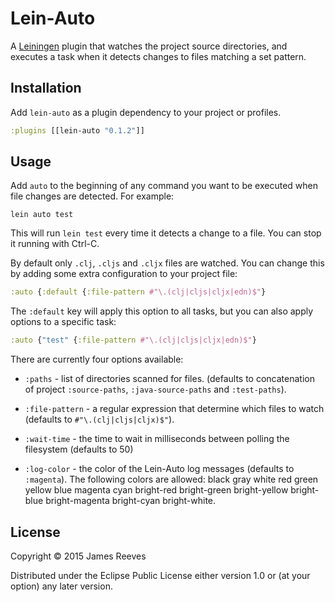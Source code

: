 # Lein-Auto

A [Leiningen][] plugin that watches the project source directories, and
executes a task when it detects changes to files matching a set pattern.

[Leiningen]: https://github.com/technomancy/leiningen

## Installation

Add `lein-auto` as a plugin dependency to your project or profiles.

```clojure
:plugins [[lein-auto "0.1.2"]]
```

## Usage

Add `auto` to the beginning of any command you want to be executed
when file changes are detected. For example:

```
lein auto test
```

This will run `lein test` every time it detects a change to a file.
You can stop it running with Ctrl-C.

By default only `.clj`, `.cljs` and `.cljx` files are watched. You can
change this by adding some extra configuration to your project file:

```clojure
:auto {:default {:file-pattern #"\.(clj|cljs|cljx|edn)$"}
```

The `:default` key will apply this option to all tasks, but you can
also apply options to a specific task:

```clojure
:auto {"test" {:file-pattern #"\.(clj|cljs|cljx|edn)$"}
```

There are currently four options available:

- `:paths` -
  list of directories scanned for files. (defaults to concatenation
  of project `:source-paths`, `:java-source-paths` and `:test-paths`).

- `:file-pattern` -
  a regular expression that determine which files to watch (defaults
  to `#"\.(clj|cljs|cljx)$"`).

- `:wait-time` -
  the time to wait in milliseconds between polling the filesystem
  (defaults to 50)

- `:log-color` -
  the color of the Lein-Auto log messages (defaults to `:magenta`).
  The following colors are allowed: black gray white red green yellow
  blue magenta cyan bright-red bright-green bright-yellow bright-blue
  bright-magenta bright-cyan bright-white.

## License

Copyright © 2015 James Reeves

Distributed under the Eclipse Public License either version 1.0 or (at
your option) any later version.
